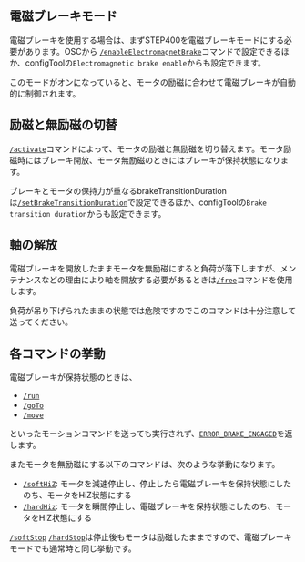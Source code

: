 ## 電磁ブレーキモード
電磁ブレーキを使用する場合は、まずSTEP400を電磁ブレーキモードにする必要があります。OSCから [`/enableElectromagnetBrake`](https://ponoor.com/docs/step400/osc-command-reference/brake/#enableelectromagnetbrake_intmotorid_boolenable)コマンドで設定できるほか、configToolの`Electromagnetic brake enable`からも設定できます。

このモードがオンになっていると、モータの励磁に合わせて電磁ブレーキが自動的に制御されます。

## 励磁と無励磁の切替
[`/activate`](https://ponoor.com/docs/step400/osc-command-reference/brake/#activate_intmotorid_boolstate)コマンドによって、モータの励磁と無励磁を切り替えます。モータ励磁時にはブレーキ開放、モータ無励磁のときにはブレーキが保持状態になります。

ブレーキとモータの保持力が重なるbrakeTransitionDurationは[`/setBrakeTransitionDuration`](https://ponoor.com/docs/step400/osc-command-reference/brake/#setbraketransitionduration_intmotorid_intduration)で設定できるほか、configToolの`Brake transition duration`からも設定できます。

## 軸の解放
電磁ブレーキを開放したままモータを無励磁にすると負荷が落下しますが、メンテナンスなどの理由により軸を開放する必要があるときは[`/free`](https://ponoor.com/docs/step400/osc-command-reference/brake/#free_intmotorid_boolstate)コマンドを使用します。

負荷が吊り下げられたままの状態では危険ですのでこのコマンドは十分注意して送ってください。

## 各コマンドの挙動
電磁ブレーキが保持状態のときは、
- [`/run`](https://ponoor.com/docs/step400/osc-command-reference/motor-control/#run_intmotorid_floatspeed)
- [`/goTo`](https://ponoor.com/docs/step400/osc-command-reference/motor-control/#goto_intmotorid_intposition)
- [`/move`](https://ponoor.com/docs/step400/osc-command-reference/motor-control/#move_intmotorid_intstep)

といったモーションコマンドを送っても実行されず、[`ERROR_BRAKE_ENGAGED`](https://ponoor.com/docs/step400/osc-command-reference/automatically-sent-messages-from-step-400/#errorcommand)を返します。

またモータを無励磁にする以下のコマンドは、次のような挙動になります。
- [`/softHiZ`](https://ponoor.com/docs/step400/osc-command-reference/motor-control/#softhiz_intmotorid): モータを減速停止し、停止したら電磁ブレーキを保持状態にしたのち、モータをHiZ状態にする
- [`/hardHiz`](https://ponoor.com/docs/step400/osc-command-reference/motor-control/#hardhiz_intmotorid): モータを瞬間停止し、電磁ブレーキを保持状態にしたのち、モータをHiZ状態にする

[`/softStop`](https://ponoor.com/docs/step400/osc-command-reference/motor-control/#softstop_intmotorid) [`/hardStop`](https://ponoor.com/docs/step400/osc-command-reference/motor-control/#hardstop_intmotorid)は停止後もモータは励磁したままですので、電磁ブレーキモードでも通常時と同じ挙動です。



